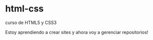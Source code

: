 # html-css
 curso de HTML5 y CSS3

 Estoy aprendiendo a crear sites y ahora voy a gerenciar repositorios!
